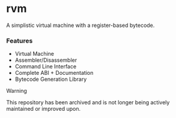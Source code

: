 # rvm
A simplistic virtual machine with a register-based bytecode.

### Features
- Virtual Machine
- Assembler/Disassembler
- Command Line Interface
- Complete ABI + Documentation
- Bytecode Generation Library

>[!WARNING]
>This repository has been archived and is not longer being actively maintained or improved upon.
